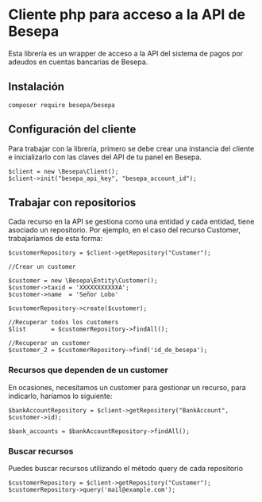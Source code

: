 # Cliente php para acceso a la API de Besepa

Esta librería es un wrapper de acceso a la API del sistema de pagos por adeudos en cuentas bancarias de Besepa.

## Instalación

    composer require besepa/besepa
    
## Configuración del cliente

Para trabajar con la librería, primero se debe crear una instancia del cliente e inicializarlo con las claves del API de tu panel en Besepa.

    $client = new \Besepa\Client();
    $client->init("besepa_api_key", "besepa_account_id");
    
## Trabajar con repositorios

Cada recurso en la API se gestiona como una entidad y cada entidad, tiene asociado un repositorio.
Por ejemplo, en el caso del recurso Customer, trabajaríamos de esta forma:


    $customerRepository = $client->getRepository("Customer");

    //Crear un customer
    
    $customer = new \Besepa\Entity\Customer();
    $customer->taxid = 'XXXXXXXXXXXA';
    $customer->name  = 'Señor Lobo'
    
    $customerRepository->create($customer);
    
    //Recuperar todos los customers
    $list       = $customerRepository->findAll();
    
    //Recuperar un customer
    $customer_2 = $customerRepository->find('id_de_besepa');
    
### Recursos que dependen de un customer

En ocasiones, necesitamos un customer para gestionar un recurso, para indicarlo, haríamos lo siguiente:

    $bankAccountRepository = $client->getRepository("BankAccount", $customer->id);
    
    $bank_accounts = $bankAccountRepository->findAll();
    
### Buscar recursos

Puedes buscar recursos utilizando el método query de cada repositorio
    
    $customerRepository = $client->getRepository("Customer");
    $customerRepository->query('mail@example.com');